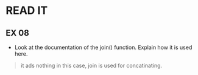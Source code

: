 # READ IT
## EX 08
* Look at the documentation of the join() function. Explain how it is used here.
> it ads nothing in this case, join is used for concatinating. 
